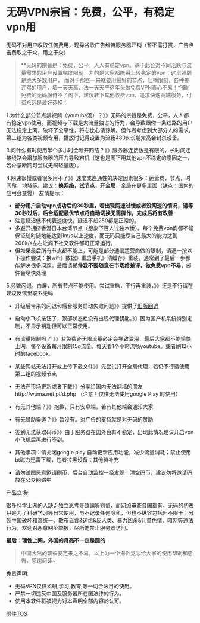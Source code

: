 # 无码VPN宗旨：免费，公平，有稳定vpn用

无码不对用户收取任何费用，现靠谷歌广告维持服务器开销（暂不需打赏，广告点击费取之于众，用之于众）
> **无码的宗旨是：免费，公平，人人有稳定vpn。基于此会对不同活跃与流量需求的用户设置梯度限制，为的是大家都能用上较稳定的vpn；这里照顾是绝大多数用户，
而对于那些一来就要用最好的节点，吐槽限制，各种差评骂的用户，墙一天天高、法一天天严这年头做免费VPN真心不易！抱歉!免费的无码服侍不了阁下，建议转下其他收费vpn，追求快速高端服务，付费永远是最好选择！

1.为什么部分节点禁视频（youtube汤）？》》无码的宗旨是免费，公平，人人都有稳定vpn使用。而视频与下载是大流量独占的行为，会导致跟你一条线路的用户无法稳定上网，破坏了公平性，将心比心请谅解。但作者考虑到大部分人的需求，第二组为各类视频专用，播放时记得设置为流畅480p.长期太高会封杀设备。

3.问什么有时使用半个多小时会断开网络？》》服务器连接数是有限的，长时间连接线路会增加服务器的压力导致宕机（这也是阁下用其他vpn不稳定的原因之一，若介意断网可尝试无码轻量版）。

4.网速很慢或者很多用不了》》速度或连通性的决定因素很多：运营商，节点，时间段，地域等。建议：**换网络，试节点，开全局**，全局在更多里面（缺点：国内的应用会变慢）
友情提示：
* **部分用户启动vpn成功后的30秒里，若出现网速过慢或者没网速的情况，请等30秒过后，后台适配最优节点将自动切换无需操作，完成后将有改善**
* 注意延迟低不代表速度快，延迟不超250都是正常的。
* 多避开拥挤香港日本台湾节点（想象下百人过独木桥）。每个免费vpn商都不能保证随时随地能达到1m/s以上速度，而无码只能尽自己最大的能力达到200k/s左右让阁下社交软件都可正常运行。
* 但如果最后所有节点都不能上，可能是部分通信运营商做的限制，请逐一按以下操作尝试：换wifi》数据》重启手机》清缓存》重装，通常到了最后一步都能解决很多问题。最后请**邮件我不要随意在市场给差评，做免费vpn不易**，邮件会尽快处理

5.频繁闪退，白屏，所有节点不能使用。尝试重启，不行再重装，》》还是不行请在建议反馈里联系无码

- 升级后带来的闪退和后台服务启动失败问题》》提供了[旧版回退](https://github.com/mumavpn/Wuma/blob/master/wumadownload.md)

- 启动小飞机按钮了，顶部状态栏没有出现代理钥匙。》》因为国产机系统特别定制，不显示钥匙但可以正常使用。

- 有流量限制吗？ 》》若免费还无限流量必定会导致滥用，最后大家都不能愉快上网。每个设备每月限制15g流量。每天看1个小时流畅youtube。或者刷12小时的facebook。

- 某些网站无法打开或上传下载文件》》先尝试打开全局代理，若仍不行请使用第二组的视频节点

- 无法在市场更新或者下载》》分享给国内无法翻墙的朋友http://wuma.net.pl/d.php  （注意！仅供无法使用google Play 时使用）

- 有无其他端？》》抱歉，只有安卓端。若有其他端会通知大家

- 有无赞助渠道？》》暂没有。对广告的支持就是对无码的赞助

- 签到无法获取码币》》由于服务器在国外会有不稳定，出现此情况建议开启vpn小飞机后再进行签到。
- 其他事项：请关闭google play 自动更新应用功能，减少流量消耗；禁止使用bt磁力迅雷下载，违者拉黑设备；其他待补充
- 请勿试图恶意邀请刷币，后台自动监控一经发现：清空码币，建议勿将邀请码放在公众网络中



产品立场:
> 
很多科学上网的人缺乏独立思考导致偏听则信，而网络审查各国都有。无码的初衷只是为了科研学习等日常使用，虽不记录任何隐私，但也不纵容包括但不限于：分裂中国破坏和谐统一、散布谣言&迷信&反人类、暴力凶杀&儿童色情、暗网等违法行为，欢迎对恶意网址举报，尽所能禁止服务器访问。

**最后：理性上网，外国的月亮不一定是圆的**
> 中国大陆的繁荣安定来之不易，以上为一个海外党写给大家的使用帮助和忠告，感谢阅读~

免责声明:
> 
* 无码VPN仅供科研,学习,教育,等一切合法目的使用。
* 严禁一切违反中国及服务器所在国法律的行为。
* 使用本软件将被视为对本声明全部内容的认可。

[附件TOS](https://github.com/mumavpn/Wuma/blob/master/TOS.md)
